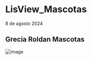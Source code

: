 # LisView_Mascotas
8 de agosto 2024

## Grecia Roldan Mascotas
![image](https://github.com/user-attachments/assets/b4c7e9b4-1a37-4044-8712-ba000dd4fa8d)

